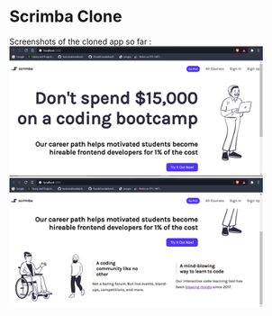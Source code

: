 # Scrimba Clone  


Screenshots of the cloned app so far :  
<img src="app_screenshots/front_page.png" width = "450" >   
<img src="app_screenshots/about_section.png" width = "450" >  
